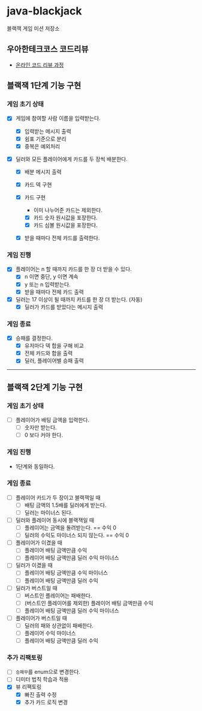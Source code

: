 # java-blackjack
블랙잭 게임 미션 저장소

## 우아한테크코스 코드리뷰
* [온라인 코드 리뷰 과정](https://github.com/woowacourse/woowacourse-docs/blob/master/maincourse/README.md)



## 블랙잭 1단계 기능 구현

### 게임 초기 상태

- [x] 게임에 참여할 사람 이름을 입력받는다.
  - [x] 입력받는 메시지 출력
   - [x] 쉼표 기준으로 분리
   - [x] 중복은 예외처리

- [x] 딜러와 모든 플레이어에게 카드를 두 장씩 배분한다.

  - [x] 배분 메시지 출력

  - [x] 카드 덱 구현

  - [x] 카드 구현

    - 이미 나누어준 카드는 제외한다.

    - [x] 카드 숫자 원시값을 포장한다.
    - [x] 카드 심볼 원시값을 포장한다.

  - [x] 받을 때마다 전체 카드를 출력한다.

### 게임 진행

- [x] 플레이어는 n 할 때까지 카드를 한 장 더 받을 수 있다.
  - [x] n 이면 중단, y 이면 계속
  - [x] y 또는 n 입력받는다.
  - [x] 받을 때마다 전체 카드 출력
- [x] 딜러는 17 이상이 될 때까지 카드를 한 장 더 받는다. (자동)
  - [x] 딜러가 카드를 받았다는 메시지 출력

### 게임 종료

- [x] 승패를 결정한다.
  - [x] 유저마다 덱 합을 구해 비교
  - [x] 전체 카드와 합을 출력
  - [x] 딜러, 플레이어별 승패 출력
---
  
## 블랙잭 2단계 기능 구현
### 게임 초기 상태
- [ ] 플레이어가 배팅 금액을 입력한다. 
  - [ ] 숫자만 받는다.
  - [ ] 0 보다 커야 한다.
### 게임 진행
- 1단계와 동일하다.
### 게임 종료
- [ ] 플레이어 카드가 두 장이고 블랙잭일 때
  - [ ] 배팅 금액의 1.5배를 딜러에게 받는다.
  - [ ] 딜러는 마이너스 된다.
- [ ] 딜러와 플레이어 동시에 블랙잭일 때 
  - [ ] 플레이어는 금액을 돌려받는다. == 수익 0
  - [ ] 딜러의 수익도 마이너스 되지 않는다. == 수익 0
- [ ] 플레이어가 이겼을 때
  - [ ] 플레이어 배팅 금액만큼 수익
  - [ ] 플레이어 배팅 금액만큼 딜러 수익 마이너스
- [ ] 딜러가 이겼을 때
  - [ ] 플레이어 배팅 금액만큼 수익 마이너스
  - [ ] 플레이어 배팅 금액만큼 딜러 수익
- [ ] 딜러가 버스트일 때
  - [ ] 버스트인 플레이어는 패배한다.
  - [ ] (버스트인 플레이어를 제외한) 플레이어 배팅 금액만큼 수익
  - [ ] 플레이어 배팅 금액만큼 딜러 수익 마이너스
- [ ] 플레이어가 버스트일 때
  - [ ] 딜러의 패와 상관없이 패배한다.
  - [ ] 플레이어 수익 마이너스
  - [ ] 플레이어 배팅 금액만큼 딜러 수익
### 추가 리팩토링
- [ ] `승패무`를 enum으로 변경한다.
- [ ] 디미터 법칙 학습과 적용
- [x] 뷰 리팩토링
  - [x] 빠진 출력 수정
  - [x] 추가 카드 로직 변경